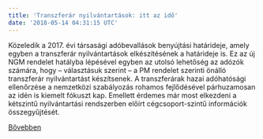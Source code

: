 ```yaml
---
title: 'Transzferár nyilvántartások: itt az idő'
date: '2018-05-14 04:31:15 UTC'
---
```


Közeledik a 2017. évi társasági adóbevallások benyújtási határideje, amely egyben a transzferár nyilvántartások elkészítésének a határideje is. Ez az új NGM rendelet hatályba lépésével egyben az utolsó lehetőség az adózók számára, hogy – választásuk szerint – a PM rendelet szerinti önálló transzferár nyilvántartást készítsenek. A transzferárak hazai adóhatósági ellenőrzése a nemzetközi szabályozás rohamos fejlődésével párhuzamosan az idén is kiemelt fókuszt kap. Emellett érdemes már most elkezdeni a kétszintű nyilvántartási rendszerben előírt cégcsoport-szintű információk összegyűjtését.


[Bővebben](https://ift.tt/2KjDFZH)
